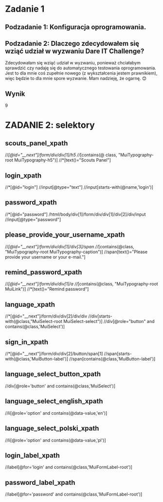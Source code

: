 # Zadanie 1 #
## **Podzadanie 1: Konfiguracja oprogramowania.** ##
## **Podzadanie 2: Dlaczego zdecydowałem się wziąć udział w wyzwaniu Dare IT Challenge?** ##
Zdecydowałam się wziąć udział w wyzwaniu, ponieważ chciałabym sprawdzić czy nadaję się do automatycznego testowania oprogramowania. Jest to dla mnie coś zupełnie nowego (z wykształcenia jestem prawnikiem), więc będzie to dla mnie spore wyzwanie. Mam nadzieję, że ogarnę.  😊
## Wynik ##
9
# ZADANIE 2: selektory #
## scouts_panel_xpath ##
//*[@id="__next"]/form/div/div[1]/h5
//*[contains(@ class, "MuiTypography-root MuiTypography-h5")]
//*[text()="Scouts Panel"]
## login_xpath ##
//*[@id="login"]
//input[@type="text"]
//input[starts-with(@name,'login')]
## password_xpath ##
//*[@id="password"]
/html/body/div[1]/form/div/div[1]/div[2]/div/input
//input[@type="password"]
## please_provide_your_username_xpath ##
//*[@id="__next"]/form/div/div[1]/div[3]/span
//*[contains(@class, "MuiTypography-root MuiTypography-caption")]
//span[text()="Please provide your username or your e-mail."]
## remind_password_xpath ##
//*[@id="__next"]/form/div/div[1]/a
//*[contains(@class, "MuiTypography-root MuiLink")]
//*[text()="Remind password"]
## language_xpath ##
//*[@id="__next"]/form/div/div[2]/div/div
//div[starts-with(@class,"MuiSelect-root MuiSelect-select")]
//div[@role="button" and contains(@class,'MuiSelect')]
## sign_in_xpath ##
//*[@id="__next"]/form/div/div[2]/button/span[1]
//span[starts-with(@class,'MuiButton-label')]
 //span[contains(@class,'MuiButton-label')] 
## language_select_button_xpath ##
//div[@role='button' and contains(@class,'MuiSelect')]
## language_select_english_xpath ##
//li[@role='option' and contains(@data-value,'en')]
## language_select_polski_xpath ##
//li[@role='option' and contains(@data-value,'pl')]
## login_label_xpath ##
 //label[@for='login' and contains(@class,'MuiFormLabel-root')]
## password_label_xpath ##
//label[@for='password' and contains(@class,'MuiFormLabel-root')]
